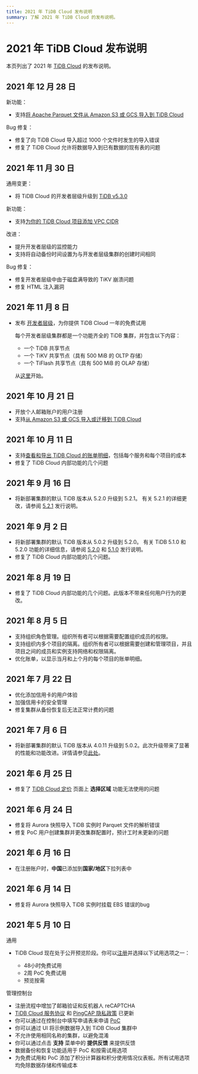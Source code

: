 ```yaml
---
title: 2021 年 TiDB Cloud 发布说明
summary: 了解 2021 年 TiDB Cloud 的发布说明。
---
```


# 2021 年 TiDB Cloud 发布说明

本页列出了 2021 年 [TiDB Cloud](https://www.pingcap.com/tidb-cloud/) 的发布说明。

## 2021 年 12 月 28 日

新功能：

* 支持[将 Apache Parquet 文件从 Amazon S3 或 GCS 导入到 TiDB Cloud](/tidb-cloud/import-parquet-files.md)

Bug 修复：

* 修复了向 TiDB Cloud 导入超过 1000 个文件时发生的导入错误
* 修复了 TiDB Cloud 允许将数据导入到已有数据的现有表的问题

## 2021 年 11 月 30 日

通用变更：

* 将 TiDB Cloud 的开发者层级升级到 [TiDB v5.3.0](https://docs.pingcap.com/tidb/stable/release-5.3.0)

新功能：

* 支持[为你的 TiDB Cloud 项目添加 VPC CIDR](/tidb-cloud/set-up-vpc-peering-connections.md)

改进：

* 提升开发者层级的监控能力
* 支持将自动备份时间设置为与开发者层级集群的创建时间相同

Bug 修复：

* 修复开发者层级中由于磁盘满导致的 TiKV 崩溃问题
* 修复 HTML 注入漏洞

## 2021 年 11 月 8 日

* 发布 [开发者层级](/tidb-cloud/select-cluster-tier.md#tidb-cloud-serverless)，为你提供 TiDB Cloud 一年的免费试用

    每个开发者层级集群都是一个功能齐全的 TiDB 集群，并包含以下内容：

    * 一个 TiDB 共享节点
    * 一个 TiKV 共享节点（具有 500 MiB 的 OLTP 存储）
    * 一个 TiFlash 共享节点（具有 500 MiB 的 OLAP 存储）

  从[这里](/tidb-cloud/tidb-cloud-quickstart.md)开始。

## 2021 年 10 月 21 日

* 开放个人邮箱账户的用户注册
* 支持[从 Amazon S3 或 GCS 导入或迁移到 TiDB Cloud](/tidb-cloud/import-csv-files.md)

## 2021 年 10 月 11 日

* 支持[查看和导出 TiDB Cloud 的账单明细](/tidb-cloud/tidb-cloud-billing.md#billing-details)，包括每个服务和每个项目的成本
* 修复了 TiDB Cloud 内部功能的几个问题

## 2021 年 9 月 16 日

* 将新部署集群的默认 TiDB 版本从 5.2.0 升级到 5.2.1。 有关 5.2.1 的详细更改，请参阅 [5.2.1](https://docs.pingcap.com/tidb/stable/release-5.2.1) 发行说明。

## 2021 年 9 月 2 日

* 将新部署集群的默认 TiDB 版本从 5.0.2 升级到 5.2.0。 有关 TiDB 5.1.0 和 5.2.0 功能的详细信息，请参阅 [5.2.0](https://docs.pingcap.com/tidb/stable/release-5.2.0) 和 [5.1.0](https://docs.pingcap.com/tidb/stable/release-5.1.0) 发行说明。
* 修复了 TiDB Cloud 内部功能的几个问题。

## 2021 年 8 月 19 日

* 修复了 TiDB Cloud 内部功能的几个问题。此版本不带来任何用户行为的更改。

## 2021 年 8 月 5 日

* 支持组织角色管理。组织所有者可以根据需要配置组织成员的权限。
* 支持组织内多个项目的隔离。组织所有者可以根据需要创建和管理项目，并且项目之间的成员和实例支持网络和权限隔离。
* 优化账单，以显示当月和上个月的每个项目的账单明细。

## 2021 年 7 月 22 日

* 优化添加信用卡的用户体验
* 加强信用卡的安全管理
* 修复集群从备份恢复后无法正常计费的问题

## 2021 年 7 月 6 日

* 将新部署集群的默认 TiDB 版本从 4.0.11 升级到 5.0.2。此次升级带来了显著的性能和功能改进。详情请参见[此处](https://docs.pingcap.com/tidb/stable/release-5.0.0)。

## 2021 年 6 月 25 日

* 修复了 [TiDB Cloud 定价](https://www.pingcap.com/pricing/) 页面上 **选择区域** 功能无法使用的问题

## 2021 年 6 月 24 日

* 修复将 Aurora 快照导入 TiDB 实例时 Parquet 文件的解析错误
* 修复 PoC 用户创建集群并更改集群配置时，预计工时未更新的问题

## 2021 年 6 月 16 日

* 在注册账户时，**中国**已添加到**国家/地区**下拉列表中

## 2021 年 6 月 14 日

* 修复将 Aurora 快照导入 TiDB 实例时挂载 EBS 错误的bug

## 2021 年 5 月 10 日

通用

* TiDB Cloud 现在处于公开预览阶段。你可以[注册](https://tidbcloud.com/signup)并选择以下试用选项之一：

    * 48小时免费试用
    * 2周 PoC 免费试用
    * 预览按需

管理控制台

* 注册流程中增加了邮箱验证和反机器人 reCAPTCHA
* [TiDB Cloud 服务协议](https://pingcap.com/legal/tidb-cloud-services-agreement) 和 [PingCAP 隐私政策](https://pingcap.com/legal/privacy-policy/) 已更新
* 你可以通过在控制台中填写申请表来申请 [PoC](/tidb-cloud/tidb-cloud-poc.md)
* 你可以通过 UI 将示例数据导入到 TiDB Cloud 集群中
* 不允许使用相同名称的集群，以避免混淆
* 你可以通过点击 **支持** 菜单中的 **提供反馈** 来提供反馈
* 数据备份和恢复功能适用于 PoC 和按需试用选项
* 为免费试用和 PoC 添加了积分计算器和积分使用情况仪表板。所有试用选项均免除数据存储和传输成本
